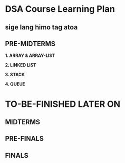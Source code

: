 # DSA Course Learning Plan
## sige lang himo tag atoa


## PRE-MIDTERMS

**1. ARRAY & ARRAY-LIST**
    
**2. LINKED LIST**

**3. STACK**

**4. QUEUE**



# TO-BE-FINISHED LATER ON
## MIDTERMS
## PRE-FINALS
## FINALS
